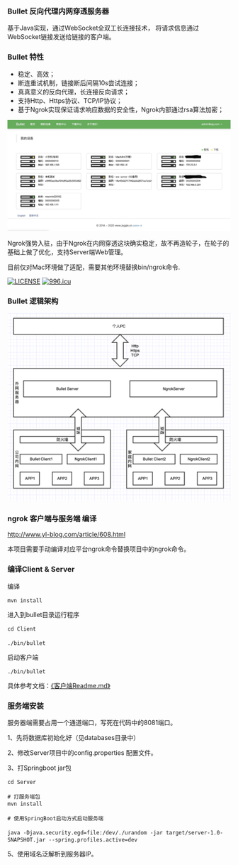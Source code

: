 ### Bullet 反向代理内网穿透服务器

基于Java实现，通过WebSocket全双工长连接技术， 将请求信息通过WebSocket链接发送给链接的客户端。


### Bullet 特性

- 稳定、高效；
- 断连重试机制，链接断后间隔10s尝试连接；
- 真真意义的反向代理，长连接反向请求；
- 支持Http、Https协议、TCP/IP协议；
- 基于Ngrok实现保证请求响应数据的安全性，Ngrok内部通过rsa算法加密；

![image](docs/images/WX20191226-100852.jpg)

Ngrok强势入驻，由于Ngrok在内网穿透这块确实稳定，故不再造轮子，在轮子的基础上做了优化，支持Server端Web管理。

目前仅对Mac环境做了适配，需要其他环境替换bin/ngrok命令.

[![LICENSE](https://img.shields.io/badge/license-Anti%20996-blue.svg)](https://github.com/996icu/996.ICU/blob/master/LICENSE)
[![996.icu](https://img.shields.io/badge/link-996.icu-red.svg)](https://996.icu)
 

### Bullet 逻辑架构


![image](docs/images/WX20190603-173120.png)



### ngrok 客户端与服务端 编译

http://www.yl-blog.com/article/608.html

本项目需要手动编译对应平台ngrok命令替换项目中的ngrok命令。


### 编译Client & Server

编译
```
mvn install
```

进入到bullet目录运行程序
```
cd Client

./bin/bullet

```

启动客户端

```
./bin/bullet
```

具体参考文档：[《客户端Readme.md》](Client/readme.md)

### 服务端安装

服务器端需要占用一个通道端口，写死在代码中的8081端口。

1、先将数据库初始化好（见databases目录中）

2、修改Server项目中的config.properties 配置文件。

3、打Springboot jar包

```
cd Server

# 打服务端包
mvn install

# 使用SpringBoot启动方式启动服务端

java -Djava.security.egd=file:/dev/./urandom -jar target/server-1.0-SNAPSHOT.jar --spring.profiles.active=dev
```

5、使用域名泛解析到服务器IP。
